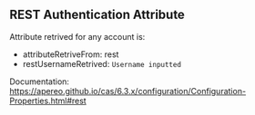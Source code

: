 ## REST Authentication Attribute

Attribute retrived for any account is:
- attributeRetriveFrom: rest
- restUsernameRetrived: `Username inputted`

Documentation: https://apereo.github.io/cas/6.3.x/configuration/Configuration-Properties.html#rest